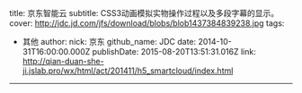 title: 京东智能云
subtitle: CSS3动画模拟实物操作过程以及多段字幕的显示。
cover: http://jdc.jd.com/jfs/download/blobs/blob1437384839238.jpg
tags:
  - 其他
author:
  nick: 京东
  github_name: JDC
date: 2014-10-31T16:00:00.000Z
publishDate: 2015-08-20T13:51:31.016Z
link: http://qian-duan-she-ji.jslab.pro/wx/html/act/201411/h5_smartcloud/index.html
---